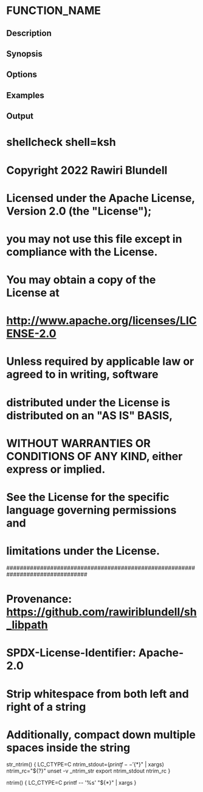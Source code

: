 # FUNCTION_NAME

## Description

## Synopsis

## Options

## Examples

## Output
# shellcheck shell=ksh

# Copyright 2022 Rawiri Blundell
#
# Licensed under the Apache License, Version 2.0 (the "License");
# you may not use this file except in compliance with the License.
# You may obtain a copy of the License at
#
#     http://www.apache.org/licenses/LICENSE-2.0
#
# Unless required by applicable law or agreed to in writing, software
# distributed under the License is distributed on an "AS IS" BASIS,
# WITHOUT WARRANTIES OR CONDITIONS OF ANY KIND, either express or implied.
# See the License for the specific language governing permissions and
# limitations under the License.
################################################################################
# Provenance: https://github.com/rawiriblundell/sh_libpath
# SPDX-License-Identifier: Apache-2.0

# Strip whitespace from both left and right of a string
# Additionally, compact down multiple spaces inside the string
str_ntrim() {
  LC_CTYPE=C
  ntrim_stdout=$(printf -- '%s' "${*}" | xargs)
  ntrim_rc="${?}"
  unset -v _ntrim_str
  export ntrim_stdout ntrim_rc
}

ntrim() {
  LC_CTYPE=C
  printf -- '%s' "${*}" | xargs
}
